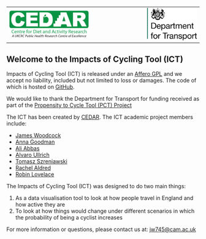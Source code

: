 <div>
<table width="70%" border="0" cellpadding="0">
<tr>
<td align="left" valign="left">

<a href="http://www.cedar.iph.cam.ac.uk/" target="_blank">
  <img src="./assets/CEDAR_greenlogo.png" width = "60%" height = "60%"/>
</a>
</td>

<td align="right" valign="right">
<a href="https://www.gov.uk/government/organisations/department-for-transport" target="_blank">
  <img src="./assets/Department_for_Transport.png" width = "100%" height = "70%"/>
</a>
</td>
</tr>

</table>
</div>


## Welcome to the Impacts of Cycling Tool (ICT)

Impacts of Cycling Tool (ICT) is released under an <a href="https://github.com/ITHIM/ICT/blob/regional/LICENSE" target = '_blank'>Affero GPL</a> and we accept no liability, included but not limited to loss or damages. The code of which is hosted on <a href="https://github.com/ITHIM/ICT/tree/regional" target="_blank">GitHub</a>.

We would like to thank the Department for Transport for funding received as part of the <a href ="http://www.pct.bike" target="_blank">Propensity to Cycle Tool (PCT) Project </a>

The ICT has been created by <a href = "http://www.cedar.iph.cam.ac.uk/" target = "_blank">CEDAR</a>. The ICT academic project members include:

* <a href="http://www.cedar.iph.cam.ac.uk/people/leads/james-woodcock/" target = "_blank">James Woodcock</a> 
* <a href="http://www.lshtm.ac.uk/aboutus/people/goodman.anna" target = "_blank">Anna Goodman</a>
* <a href="http://www.cedar.iph.cam.ac.uk/people/cdfs/ali-abbas/" target = "_blank">Ali Abbas</a>
* <a href="http://www.cedar.iph.cam.ac.uk/people/support/alvaro-ullrich/" target = "_blank">Alvaro Ullrich</a> 
* <a href = "http://szreniawski.pl/tomasz" target = "_blank">Tomasz Szreniawski</a>
* <a href="http://rachelaldred.org/" target = "_blank">Rachel Aldred</a> 
* <a href="http://robinlovelace.net/" target = "_blank">Robin Lovelace</a>
    
The Impacts of Cycling Tool (ICT) was designed to do two main things:

1. As a data visualisation tool to look at how people travel in England and how active they are
2. To look at how things would change under different scenarios in which the probability of being a cyclist increases

For more information or questions, please contact us at: jw745@cam.ac.uk
